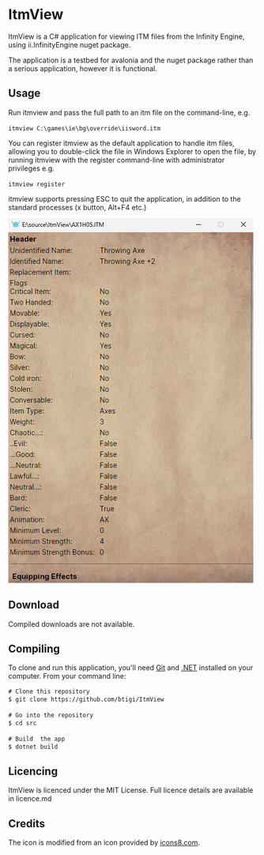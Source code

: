 ﻿ItmView
=========

ItmView is a C# application for viewing ITM files from the Infinity Engine, using ii.InfinityEngine nuget package.

The application is a testbed for avalonia and the nuget package rather than a serious application, however it is functional.


## Usage

Run itmview and pass the full path to an itm file on the command-line, e.g.

`itmview C:\games\ie\bg\override\iisword.itm`

You can register itmview as the default application to handle itm files, allowing you to double-click the file in Windows Explorer to open the file, by running itmview with the register command-line with administrator privileges e.g.

`itmview register`

itmview supports pressing ESC to quit the application, in addition to the standard processes (x button, Alt+F4 etc.)


![screenshot of itmview](resources/screenshot.png)

## Download

Compiled downloads are not available.

## Compiling

To clone and run this application, you'll need [Git](https://git-scm.com) and [.NET](https://dotnet.microsoft.com/) installed on your computer. From your command line:

```
# Clone this repository
$ git clone https://github.com/btigi/ItmView

# Go into the repository
$ cd src

# Build  the app
$ dotnet build
```

## Licencing

ItmView is licenced under the MIT License. Full licence details are available in licence.md

## Credits

The icon is modified from an icon provided by [icons8.com](https://icons8.com/).
